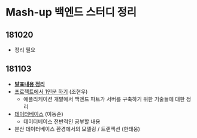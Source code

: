 # Mash-up 백엔드 스터디 정리

## 181020

- 정리 필요

## 181103

- **[발표내용 정리](181103.md)**
- [프로젝트에서 1인분 하기](assets/181103%20-%20프로젝트에서%201인분%20하기.pdf) (조현우)
	- 애플리케이션 개발에서 백엔드 파트가 서버를 구축하기 위한 기술들에 대한 정리
- [데이터베이스](assets/181103%20-%20SQL.pdf) (이동준)
	- 데이터베이스 전반적인 공부할 내용
- 분산 데이터베이스 환경에서의 모델링 / 트랜젝션 (한태웅)